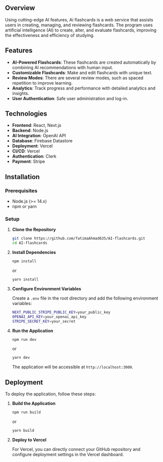 ## Overview

Using cutting-edge AI features, Ai flashcards is a web service that assists users in creating, managing, and reviewing flashcards. The program uses artificial intelligence (AI) to create, alter, and evaluate flashcards, improving the effectiveness and efficiency of studying.

## Features
- **AI-Powered Flashcards**: These flashcards are created automatically by combining AI recommendations with human input.
- **Customizable Flashcards**: Make and edit flashcards with unique text.
- **Review Modes**: There are several review modes, such as spaced repetition to improve learning.
- **Analytics**: Track progress and performance with detailed analytics and insights.
- **User Authentication**: Safe user administration and log-in.


## Technologies

- **Frontend**: React, Next.js
- **Backend**: Node.js
- **AI Integration**: OpenAI API
- **Database**: Firebase Datastore
- **Deployment**: Vercel
- **CI/CD**: Vercel
- **Authentication**: Clerk
- **Payment**: Stripe

## Installation

### Prerequisites

- Node.js (>= 14.x)
- npm or yarn

### Setup

1. **Clone the Repository**

   ```bash
   git clone https://github.com/fatimaAhmad635/AI-flashcards.git
   cd AI-flashcards
   ```

2. **Install Dependencies**

   ```bash
   npm install
   ```

   or

   ```bash
   yarn install
   ```

3. **Configure Environment Variables**

   Create a `.env` file in the root directory and add the following environment variables:

   ```bash
   NEXT_PUBLIC_STRIPE_PUBLIC_KEY=your_public_key
   OPENAI_API_KEY=your_openai_api_key
   STRIPE_SECRET_KEY=your_secret
   ```

4. **Run the Application**

   ```bash
   npm run dev
   ```

   or

   ```bash
   yarn dev
   ```

   The application will be accessible at `http://localhost:3000`.

## Deployment

To deploy the application, follow these steps:

1. **Build the Application**

   ```bash
   npm run build
   ```

   or

   ```bash
   yarn build
   ```

2. **Deploy to Vercel**

   For Vercel, you can directly connect your GitHub repository and configure deployment settings in the Vercel dashboard.




